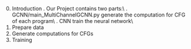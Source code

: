 0. Introduction
. Our Project contains two parts:\\
. GCNN/main_MultiChannelGCNN.py		generate the computation for CFG of each program\\ 
. CNN			train the neural network\\
1. Prepare data
2. Generate computations for CFGs  
3. Training